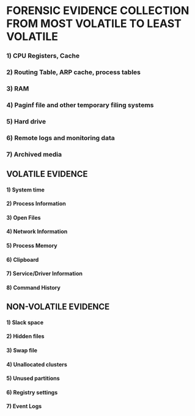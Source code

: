 # FORENSIC EVIDENCE COLLECTION FROM MOST VOLATILE TO LEAST VOLATILE

### 1) CPU Registers, Cache

### 2) Routing Table, ARP cache, process tables

### 3) RAM

### 4) Paginf file and other temporary filing systems

### 5) Hard drive

### 6) Remote logs and monitoring data

### 7) Archived media

## VOLATILE EVIDENCE

#### 1) System time

#### 2) Process Information

#### 3) Open Files

#### 4) Network Information

#### 5) Process Memory

#### 6) Clipboard

#### 7) Service/Driver Information

#### 8) Command History

## NON-VOLATILE EVIDENCE

#### 1) Slack space

#### 2) Hidden files

#### 3) Swap file

#### 4) Unallocated clusters

#### 5) Unused partitions

#### 6) Registry settings

#### 7) Event Logs
